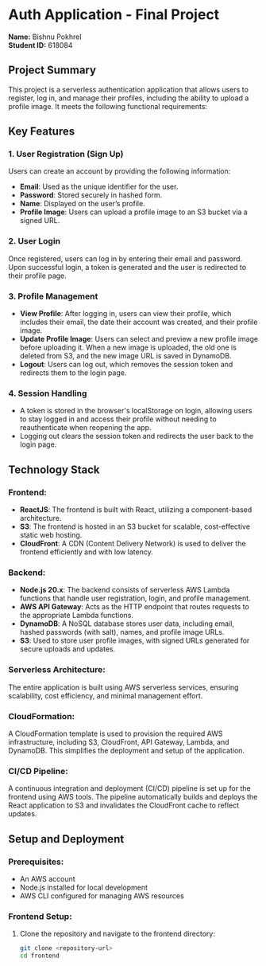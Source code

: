 # Auth Application - Final Project  
**Name:** Bishnu Pokhrel  
**Student ID:** 618084

## Project Summary  
This project is a serverless authentication application that allows users to register, log in, and manage their profiles, including the ability to upload a profile image. It meets the following functional requirements:

## Key Features  

### 1. **User Registration (Sign Up)**  
Users can create an account by providing the following information:
- **Email**: Used as the unique identifier for the user.
- **Password**: Stored securely in hashed form.
- **Name**: Displayed on the user’s profile.
- **Profile Image**: Users can upload a profile image to an S3 bucket via a signed URL.

### 2. **User Login**  
Once registered, users can log in by entering their email and password. Upon successful login, a token is generated and the user is redirected to their profile page.

### 3. **Profile Management**  
- **View Profile**: After logging in, users can view their profile, which includes their email, the date their account was created, and their profile image.
- **Update Profile Image**: Users can select and preview a new profile image before uploading it. When a new image is uploaded, the old one is deleted from S3, and the new image URL is saved in DynamoDB.
- **Logout**: Users can log out, which removes the session token and redirects them to the login page.

### 4. **Session Handling**  
- A token is stored in the browser's localStorage on login, allowing users to stay logged in and access their profile without needing to reauthenticate when reopening the app.
- Logging out clears the session token and redirects the user back to the login page.

## Technology Stack  

### Frontend:
- **ReactJS**: The frontend is built with React, utilizing a component-based architecture.
- **S3**: The frontend is hosted in an S3 bucket for scalable, cost-effective static web hosting.
- **CloudFront**: A CDN (Content Delivery Network) is used to deliver the frontend efficiently and with low latency.

### Backend:
- **Node.js 20.x**: The backend consists of serverless AWS Lambda functions that handle user registration, login, and profile management.
- **AWS API Gateway**: Acts as the HTTP endpoint that routes requests to the appropriate Lambda functions.
- **DynamoDB**: A NoSQL database stores user data, including email, hashed passwords (with salt), names, and profile image URLs.
- **S3**: Used to store user profile images, with signed URLs generated for secure uploads and updates.

### Serverless Architecture:  
The entire application is built using AWS serverless services, ensuring scalability, cost efficiency, and minimal management effort.

### CloudFormation:  
A CloudFormation template is used to provision the required AWS infrastructure, including S3, CloudFront, API Gateway, Lambda, and DynamoDB. This simplifies the deployment and setup of the application.

### CI/CD Pipeline:  
A continuous integration and deployment (CI/CD) pipeline is set up for the frontend using AWS tools. The pipeline automatically builds and deploys the React application to S3 and invalidates the CloudFront cache to reflect updates.

## Setup and Deployment  

### Prerequisites:
- An AWS account
- Node.js installed for local development
- AWS CLI configured for managing AWS resources

### Frontend Setup:  
1. Clone the repository and navigate to the frontend directory:
   ```bash
   git clone <repository-url>
   cd frontend
   ```